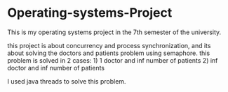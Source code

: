 # Operating-systems-Project
This is my operating systems project in the 7th semester of the university.

this project is about concurrency and process synchronization, and its about solving the doctors and patients problem using semaphore.
this problem is solved in 2 cases:
    1) 1 doctor and inf number of patients
    2) inf doctor and inf number of patients
   
I used java threads to solve this problem.
